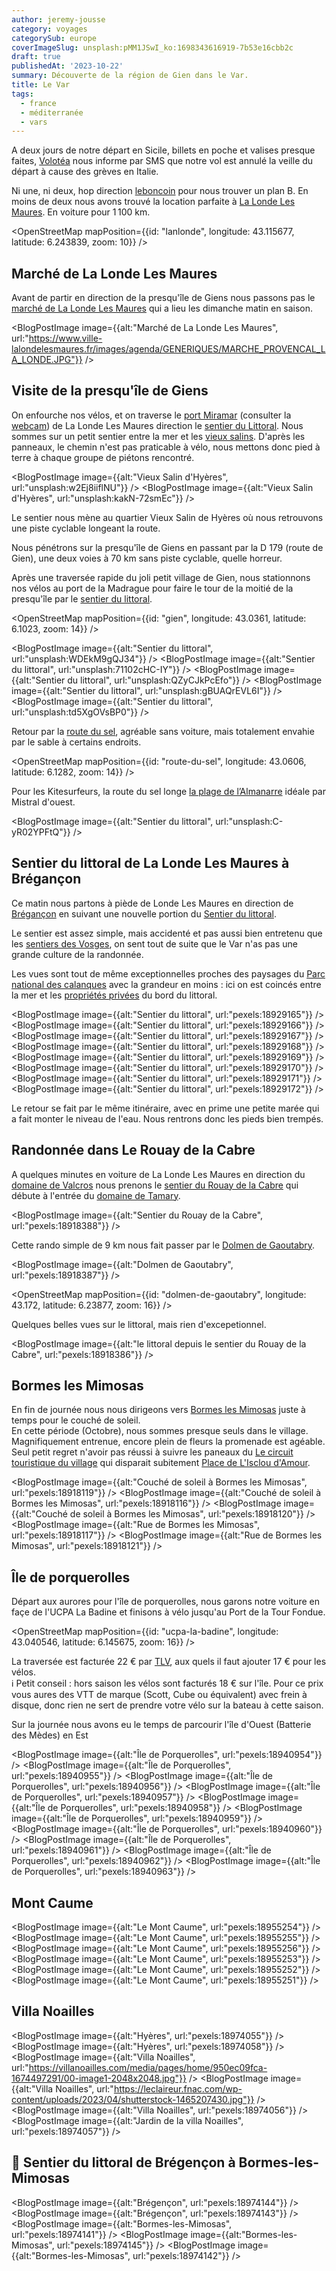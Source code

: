 ```yaml
---
author: jeremy-jousse
category: voyages
categorySub: europe
coverImageSlug: unsplash:pMM1JSwI_ko:1698343616919-7b53e16cbb2c
draft: true
publishedAt: '2023-10-22'
summary: Découverte de la région de Gien dans le Var.
title: Le Var
tags:
  - france
  - méditerranée
  - vars
---
```


<script lang="ts">
import BlogPostImage from '$lib/components/atoms/BlogPostImage.svelte'
import OpenStreetMap from '$lib/components/atoms/OpenStreetMap.svelte'
</script>

A deux jours de notre départ en Sicile, billets en poche et valises presque faites,
[Volotéa](https://www.tripadvisor.fr/ShowUserReviews-g1-d10533097-r835992873-Volotea-World.html)
nous informe par SMS que notre vol est annulé la veille du départ à cause des grèves en Italie.

Ni une, ni deux, hop direction [leboncoin](https://www.leboncoin.fr/carte/locations_saisonnieres?lat=43.13887&lng=6.23752&city=La%20Londe-les-Maures&zipcode=83250&defaultRadius=5000) pour nous trouver un plan B.
En moins de deux nous avons trouvé la location parfaite à [La Londe Les Maures](https://www.mpmtourisme.com/londe-maures).
En voiture pour 1 100 km.

<OpenStreetMap mapPosition={{id: "lanlonde", longitude: 43.115677, latitude: 6.243839,  zoom: 10}} />

## Marché de La Londe Les Maures

Avant de partir en direction de la presqu'île de Giens nous passons pas le
[marché de La Londe Les Maures](https://www.ville-lalondelesmaures.fr/culture-et-sport/agenda/marche-provencal-londe-annuel.html)
qui a lieu les dimanche matin en saison.

<BlogPostImage image={{alt:"Marché de La Londe Les Maures", url:"https://www.ville-lalondelesmaures.fr/images/agenda/GENERIQUES/MARCHE_PROVENCAL_LA_LONDE.JPG"}} />

## Visite de la presqu'île de Giens

On enfourche nos vélos, et on traverse le [port Miramar](https://portmiramar.fr/)
(consulter la [webcam](https://pv.viewsurf.com/2160/La-Londe-les-Maures-Port-de-Plaisance?i=Nzc5ODp1bmRlZmluZWQ))
de La Londe Les Maures direction le
[sentier du Littoral](https://metropoletpm.fr/tourisme/article/sentier-littoral).
Nous sommes sur un petit sentier entre la mer et les
[vieux salins](https://metropoletpm.fr/tpm/article/visitez-site-salins-d-hyeres).
D'après les panneaux, le chemin n'est pas praticable à vélo, nous mettons donc pied à terre
à chaque groupe de piétons rencontré.

<BlogPostImage image={{alt:"Vieux Salin d'Hyères", url:"unsplash:w2Ej8iiflNU"}} />
<BlogPostImage image={{alt:"Vieux Salin d'Hyères", url:"unsplash:kakN-72smEc"}} />

Le sentier nous mène au quartier Vieux Salin de Hyères où nous retrouvons une piste cyclable
longeant la route.

Nous pénétrons sur la presqu'île de Giens en passant par la D 179 (route de Gien),
une deux voies à 70 km sans piste cyclable, quelle horreur.

Après une traversée rapide du joli petit village de Gien, nous stationnons nos vélos
au port de la Madrague pour faire le tour de la moitié de la presqu'île par le
[sentier du littoral](https://www.hyeres-tourisme.com/sentier-littoral-giens-madrague/).

<OpenStreetMap mapPosition={{id: "gien", longitude: 43.0361, latitude: 6.1023,  zoom: 14}} />

<BlogPostImage image={{alt:"Sentier du littoral", url:"unsplash:WDEkM9gQJ34"}} />
<BlogPostImage image={{alt:"Sentier du littoral", url:"unsplash:71102cHC-IY"}} />
<BlogPostImage image={{alt:"Sentier du littoral", url:"unsplash:QZyCJkPcEfo"}} />
<BlogPostImage image={{alt:"Sentier du littoral", url:"unsplash:gBUAQrEVL6I"}} />
<BlogPostImage image={{alt:"Sentier du littoral", url:"unsplash:td5XgOVsBP0"}} />

Retour par la [route du sel](https://www.hyeres-tourisme.com/la-route-du-sel/),
agréable sans voiture, mais totalement envahie par le sable à certains endroits.

<OpenStreetMap mapPosition={{id: "route-du-sel", longitude: 43.0606, latitude: 6.1282,  zoom: 14}} />

Pour les Kitesurfeurs, la route du sel longe
[la plage de l’Almanarre](https://www.hyeres-tourisme.com/equipement-loisir/plage-de-lalmanarre/)
idéale par Mistral d'ouest.

<BlogPostImage image={{alt:"Sentier du littoral", url:"unsplash:C-yR02YPFtQ"}} />

## Sentier du littoral de La Londe Les Maures à Brégançon

Ce matin nous partons à piède de Londe Les Maures en direction de
[Brégançon](https://www.elysee.fr/la-presidence/le-fort-de-bregancon)
en suivant une nouvelle portion du
[Sentier du littoral](https://www.mpmtourisme.com/loisir/sentier-littoral-circuit-ndeg5a-argentiere-fort-bregancon).

Le sentier est assez simple, mais accidenté et pas aussi bien entretenu que les
[sentiers des Vosges](https://www.tourisme.vosges.fr/randonnees-vosges/), on sent
tout de suite que le Var n'as pas une grande culture de la randonnée.

Les vues sont tout de même exceptionnelles proches des paysages du
[Parc national des calanques](https://www.calanques-parcnational.fr/fr) avec la grandeur
en moins : ici on est coincés entre la mer et les
[propriétés privées](https://www.leoube.com/) du bord du littoral.

<BlogPostImage image={{alt:"Sentier du littoral", url:"pexels:18929165"}} />
<BlogPostImage image={{alt:"Sentier du littoral", url:"pexels:18929166"}} />
<BlogPostImage image={{alt:"Sentier du littoral", url:"pexels:18929167"}} />
<BlogPostImage image={{alt:"Sentier du littoral", url:"pexels:18929168"}} />
<BlogPostImage image={{alt:"Sentier du littoral", url:"pexels:18929169"}} />
<BlogPostImage image={{alt:"Sentier du littoral", url:"pexels:18929170"}} />
<BlogPostImage image={{alt:"Sentier du littoral", url:"pexels:18929171"}} />
<BlogPostImage image={{alt:"Sentier du littoral", url:"pexels:18929172"}} />

Le retour se fait par le même itinéraire, avec en prime une petite marée qui a
fait monter le niveau de l'eau. Nous rentrons donc les pieds bien trempés.

## Randonnée dans Le Rouay de la Cabre

A quelques minutes en voiture de La Londe Les Maures en direction du
[domaine de Valcros](https://www.golfdevalcros.com/) nous prenons le
[sentier du Rouay de la Cabre](https://www.mpmtourisme.com/loisir/rouay-cabre-circuit-ndeg2)
qui débute à l'entrée du [domaine de Tamary](https://domainedetamary.com/).

<BlogPostImage image={{alt:"Sentier du Rouay de la Cabre", url:"pexels:18918388"}} />

Cette rando simple de 9 km nous fait passer par le
[Dolmen de Gaoutabry](https://www.mpmtourisme.com/patrimoine-culturel/dolmen-gaoutabry).

<BlogPostImage image={{alt:"Dolmen de Gaoutabry", url:"pexels:18918387"}} />

<OpenStreetMap mapPosition={{id: "dolmen-de-gaoutabry", longitude: 43.172, latitude: 6.23877,  zoom: 16}} />

Quelques belles vues sur le littoral, mais rien d'excepetionnel.

<BlogPostImage image={{alt:"le littoral depuis le sentier du Rouay de la Cabre", url:"pexels:18918386"}} />

## Bormes les Mimosas

En fin de journée nous nous dirigeons vers [Bormes les Mimosas](https://www.bormeslesmimosas.com/)
juste à temps pour le couché de soleil.  
En cette période (Octobre), nous sommes presque seuls dans le village.
Magnifiquement entrenue, encore plein de fleurs la promenade est agéable.
Seul petit regret n'avoir pas réussi à suivre les paneaux du
[Le circuit touristique du village](https://www.bormeslesmimosas.com/la-destination-bormes-les-mimosas/le-village/les-circuits-decouverte/le-circuit-touristique-du-village/) qui disparait subitement
[Place de L'Isclou d'Amour](https://www.openstreetmap.org/?mlat=43.15149&mlon=6.34146#map=19/43.15149/6.34146).

<BlogPostImage image={{alt:"Couché de soleil à Bormes les Mimosas", url:"pexels:18918119"}} />
<BlogPostImage image={{alt:"Couché de soleil à Bormes les Mimosas", url:"pexels:18918116"}} />
<BlogPostImage image={{alt:"Couché de soleil à Bormes les Mimosas", url:"pexels:18918120"}} />
<BlogPostImage image={{alt:"Rue de Bormes les Mimosas", url:"pexels:18918117"}} />
<BlogPostImage image={{alt:"Rue de Bormes les Mimosas", url:"pexels:18918121"}} />

## Île de porquerolles

Départ aux aurores pour l'île de porquerolles, nous garons notre voiture en façe de l'UCPA La Badine et finisons à vélo
jusqu'au Port de la Tour Fondue.

<OpenStreetMap mapPosition={{id: "ucpa-la-badine", longitude: 43.040546, latitude: 6.145675,  zoom: 16}} />

La traversée est facturée 22 € par [TLV](https://www.tlv-tvm.com/horaires-tarifs-horaires/), aux quels il faut ajouter 17 € pour les vélos.  
ℹ️ Petit conseil : hors saison les vélos sont facturés 18 € sur l'île. Pour ce prix
vous aures des VTT de marque (Scott, Cube ou équivalent) avec frein à disque,
donc rien ne sert de prendre votre vélo sur la bateau à cette saison.

Sur la journée nous avons eu le temps de parcourir l'île d'Ouest (Batterie des Mèdes) en Est

<BlogPostImage image={{alt:"Île de Porquerolles", url:"pexels:18940954"}} />
<BlogPostImage image={{alt:"Île de Porquerolles", url:"pexels:18940955"}} />
<BlogPostImage image={{alt:"Île de Porquerolles", url:"pexels:18940956"}} />
<BlogPostImage image={{alt:"Île de Porquerolles", url:"pexels:18940957"}} />
<BlogPostImage image={{alt:"Île de Porquerolles", url:"pexels:18940958"}} />
<BlogPostImage image={{alt:"Île de Porquerolles", url:"pexels:18940959"}} />
<BlogPostImage image={{alt:"Île de Porquerolles", url:"pexels:18940960"}} />
<BlogPostImage image={{alt:"Île de Porquerolles", url:"pexels:18940961"}} />
<BlogPostImage image={{alt:"Île de Porquerolles", url:"pexels:18940962"}} />
<BlogPostImage image={{alt:"Île de Porquerolles", url:"pexels:18940963"}} />

## Mont Caume

<BlogPostImage image={{alt:"Le Mont Caume", url:"pexels:18955254"}} />
<BlogPostImage image={{alt:"Le Mont Caume", url:"pexels:18955255"}} />
<BlogPostImage image={{alt:"Le Mont Caume", url:"pexels:18955256"}} />
<BlogPostImage image={{alt:"Le Mont Caume", url:"pexels:18955253"}} />
<BlogPostImage image={{alt:"Le Mont Caume", url:"pexels:18955252"}} />
<BlogPostImage image={{alt:"Le Mont Caume", url:"pexels:18955251"}} />

## Villa Noailles

<BlogPostImage image={{alt:"Hyères", url:"pexels:18974055"}} />
<BlogPostImage image={{alt:"Hyères", url:"pexels:18974058"}} />
<BlogPostImage image={{alt:"Villa Noailles", url:"https://villanoailles.com/media/pages/home/950ec09fca-1674497291/00-image1-2048x2048.jpg"}} />
<BlogPostImage image={{alt:"Villa Noailles", url:"https://leclaireur.fnac.com/wp-content/uploads/2023/04/shutterstock-1465207430.jpg"}} />
<BlogPostImage image={{alt:"Villa Noailles", url:"pexels:18974056"}} />
<BlogPostImage image={{alt:"Jardin de la villa Noailles", url:"pexels:18974057"}} />

## 🤬 Sentier du littoral de Brégençon à Bormes-les-Mimosas

<BlogPostImage image={{alt:"Brégençon", url:"pexels:18974144"}} />
<BlogPostImage image={{alt:"Brégençon", url:"pexels:18974143"}} />
<BlogPostImage image={{alt:"Bormes-les-Mimosas", url:"pexels:18974141"}} />
<BlogPostImage image={{alt:"Bormes-les-Mimosas", url:"pexels:18974145"}} />
<BlogPostImage image={{alt:"Bormes-les-Mimosas", url:"pexels:18974142"}} />
